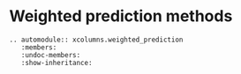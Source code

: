 # Weighted prediction methods

```{eval-rst}
.. automodule:: xcolumns.weighted_prediction
   :members:
   :undoc-members:
   :show-inheritance:
```
